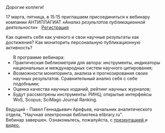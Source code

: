 <p> Дорогие коллеги! </p>

  <p> 17 марта, пятница, в 15:15 приглашаем присоединиться к вебинару компании АНТИПЛАГИАТ
  <i> «Анализ результатов публикационной деятельности» </i> &nbsp;
   <a href="https://events.webinar.ru/1176571/423853764"> Регистрация </a>
  </p>
  Как оценить себя как ученого и свои научные результаты как достижения? Как мониторить персональную публикационную активность?
  <ul>
    В программе вебинара:
    <li> Практическая библиометрия для автора: инструменты, индикаторы национальных и международных систем научного цитирования;
    <li> Возможности мониторинга, анализа и прогнозирования своих научных результатов. Сравнительный анализ себя с себе подобными;
    <li> Оценка качества научных изданий, рейтинг научных журналов;
    <li> Будут рассмотрены инструменты: РИНЦ; открытые интерфейсы WoS, Scopus; SciMago Journal Ranking.
  </ul>
Ведущий - Павел Геннадьевич Арефьев, начальник аналитического отдела, "Научная электронная библиотека elibrary.ru".
<br>
Вебинар завершен. Ознакомьтесь, пожалуйста, с <a href="http://chglib.icp.ac.ru/more/2023.03.17_Analiz rezul'tatov publikacionnoj dejatel'nosti.pdf"> презентацией </a> и&nbsp;<a href="https://www.youtube.com/watch?v=11jbMdGhUis"> видео.</a>
